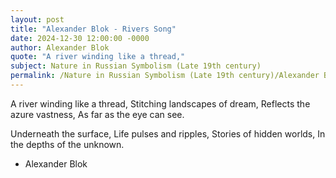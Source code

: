 ```yaml
---
layout: post
title: "Alexander Blok - Rivers Song"
date: 2024-12-30 12:00:00 -0000
author: Alexander Blok
quote: "A river winding like a thread,"
subject: Nature in Russian Symbolism (Late 19th century)
permalink: /Nature in Russian Symbolism (Late 19th century)/Alexander Blok/Alexander Blok - Rivers Song
---
```


A river winding like a thread,
Stitching landscapes of dream,
Reflects the azure vastness,
As far as the eye can see.

Underneath the surface,
Life pulses and ripples,
Stories of hidden worlds,
In the depths of the unknown.

- Alexander Blok

